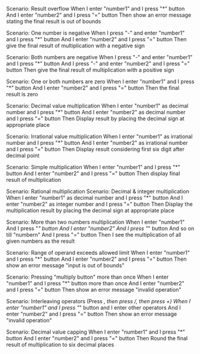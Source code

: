 Scenario: Result overflow
When I enter "number1"
and I press "*" button
And I enter "number2"
and I press "=" button
Then show an error message stating the final result is out of bounds

Scenario: One number is negative
When I press "-" and enter "number1"
and I press "*" button
And I enter "number2"
and I press "=" button
Then give the final result of multiplication with a negative sign

Scenario: Both numbers are negative
When I press "-" and enter "number1"
and I press "*" button
And I press "-" and enter "number2"
and I press "=" button
Then give the final result of multiplication with a positive sign

Scenario: One or both numbers are zero
When I enter "number1"
and I press "*" button
And I enter "number2"
and I press "=" button
Then the final result is zero

Scenario: Decimal value multiplication
When I enter "number1" as decimal number
and I press "*" button
And I enter "number2" as decimal number
and I press "=" button
Then Display result by placing the decimal sign at appropriate place

Scenario: Irrational value multiplication
When I enter "number1" as irrational number
and I press "*" button
And I enter "number2" as irrational number
and I press "=" button
Then Display result considering first six digit after decimal point

Scenario: Simple multiplication
When I enter "number1"
and I press "*" button
And I enter "number2"
and I press "=" button
Then display final result of multiplication

Scenario: Rational multiplication
Scenario: Decimal & integer multiplication
When I enter "number1" as decimal number
and I press "*" button
And I enter "number2" as integer number
and I press "=" button
Then Display the multiplication result by placing the decimal sign at appropriate place

Scenario: More than two numbers multiplication
When I enter "number1"
And I press "*" button
And I enter "number2"
And I press "*" button
And so on till "numbern"
And I press "=" button
Then I see the multiplication of all given numbers as the result

Scenario: Range of operand exceeds allowed limit
When I enter "number1"
and I press "*" button
And I enter "number2"
and I press "=" button
Then show an error message "input is out of bounds"

Scenario: Pressing "multiply button" more than once
When I enter "number1"
and I press "*" button more than once
And I enter "number2"
and I press "=" button
Then show an error message "invalid operation"

Scenario: Interleaving operators (Press *, then press /, then press +)
When I enter "number1"
and I press "*" button 
and I enter other operators
And I enter "number2"
and I press "=" button
Then show an error message "invalid operation"

Scenario: Decimal value capping
When I enter "number1"
and I press "*" button
And I enter "number2"
and I press "=" button
Then Round the final result of multiplication to six decimal places 
